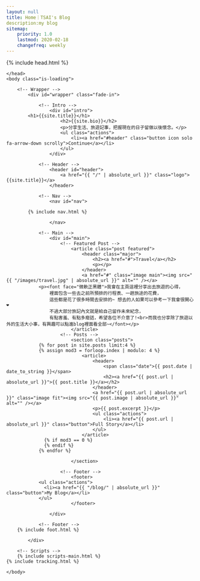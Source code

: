 ```yaml
---
layout: null
title: Home｜TSAI's Blog
description:my blog
sitemap:
    priority: 1.0
    lastmod: 2020-02-18
    changefreq: weekly
---
```

<!DOCTYPE HTML>
<!--
	Massively by HTML5 UP
	html5up.net | @ajlkn
  Jekyll integration by somiibo.com
	Free for personal and commercial use under the CCA 3.0 license (html5up.net/license)
-->
<html>
	<head>
    {% include head.html %}


	</head>
	<body class="is-loading">

		<!-- Wrapper -->
			<div id="wrapper" class="fade-in">

				<!-- Intro -->
					<div id="intro">
            <h1>{{site.title}}</h1>
						<h2>{{site.bio}}</h2>
						<p>分享生活、旅遊記事，把握現在的日子留做以後懷念。</p>
						<ul class="actions">
							<li><a href="#header" class="button icon solo fa-arrow-down scrolly">Continue</a></li>
						</ul>
					</div>

				<!-- Header -->
					<header id="header">
						<a href="{{ "/" | absolute_url }}" class="logo">{{site.title}}</a>
					</header>

				<!-- Nav -->
					<nav id="nav">

            {% include nav.html %}

					</nav>

				<!-- Main -->
					<div id="main">
						<!-- Featured Post -->
							<article class="post featured">
								<header class="major">
									<h2><a href="#">Travel</a></h2>
									<p></p>
								</header>
								<a href="#" class="image main"><img src="{{ "/images/travel.jpg" | absolute_url }}" alt="" /></a>
                <p><font face="微軟正黑體">我會在主頁這裡分享出去旅遊的心得，
					裡面包含一些去之前所預排的行程表、一趟旅途的花費，
					這些都是花了很多時間去安排的~ 想去的人如果可以參考一下我會很開心❤️
					不過大部分旅記內文就是給自己留作未來紀念，
					有點害羞、有點多廢話，希望各位不介意了!<br>而我也分享除了旅遊以外的生活大小事，有興趣可以點進blog裡面看全部~</font></p>
							</article>
						<!-- Posts -->
							<section class="posts">
                {% for post in site.posts limit:4 %}
                {% assign mod3 = forloop.index | modulo: 4 %}
  								<article>
  									<header>
  										<span class="date">{{ post.date | date_to_string }}</span>
  										<h2><a href="{{ post.url | absolute_url }}">{{ post.title }}</a></h2>
  									</header>
  									<a href="{{ post.url | absolute_url }}" class="image fit"><img src="{{ post.image | absolute_url }}" alt="" /></a>
  									<p>{{ post.excerpt }}</p>
  									<ul class="actions">
  										<li><a href="{{ post.url | absolute_url }}" class="button">Full Story</a></li>
  									</ul>
  								</article>
                  {% if mod3 == 0 %}
                  {% endif %}
                {% endfor %}

							</section>

						<!-- Footer -->
							<footer>
                <ul class="actions">
                  <li><a href="{{ "/blog/" | absolute_url }}" class="button">My Blog</a></li>
                </ul>
							</footer>

					</div>

				<!-- Footer -->
        {% include foot.html %}

			</div>

		<!-- Scripts -->
		{% include scripts-main.html %}
    {% include tracking.html %}

	</body>
</html>
